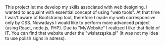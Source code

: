 This project let me develop my skills associated with web designing. I wanted to acquaint with essential concept of using "web tools". 
At that time I was't aware of Bootstramp tool, therefore I made my web corresponsive only by CSS.
Nowadays I would like to perform more advanced project (using React, node.js, PHP). Due to "MyWebsite" I realized I like that field of IT.
You can find that website under the "wisłarząska.pl" (it was not my idea to use polish signs in adress).
